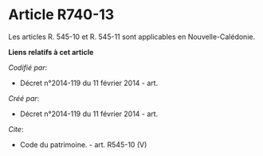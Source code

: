 # Article R740-13

Les articles R. 545-10 et R. 545-11 sont applicables en Nouvelle-Calédonie.

**Liens relatifs à cet article**

_Codifié par_:

  - Décret n°2014-119 du 11 février 2014 - art.

_Créé par_:

  - Décret n°2014-119 du 11 février 2014 - art.

_Cite_:

  - Code du patrimoine. - art. R545-10 (V)
